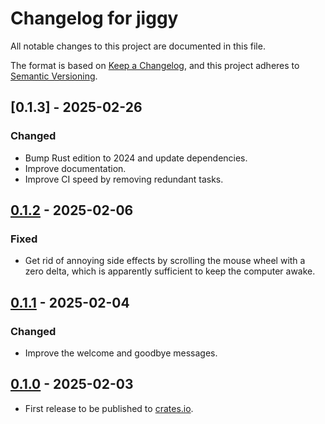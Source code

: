 # Changelog for jiggy

All notable changes to this project are documented in this file.

The format is based on [Keep a Changelog](https://keepachangelog.com/en/1.1.0/),
and this project adheres to [Semantic Versioning](https://semver.org/spec/v2.0.0.html).

## [0.1.3] - 2025-02-26

### Changed

* Bump Rust edition to 2024 and update dependencies.
* Improve documentation.
* Improve CI speed by removing redundant tasks.

## [0.1.2] - 2025-02-06

### Fixed

* Get rid of annoying side effects by scrolling the mouse wheel with a zero delta, which is apparently sufficient to
  keep the computer awake.

## [0.1.1] - 2025-02-04

### Changed

* Improve the welcome and goodbye messages.

## [0.1.0] - 2025-02-03

* First release to be published to [crates.io](https://crates.io/).

[unreleased]: https://github.com/0xdea/jiggy/compare/v0.1.2...HEAD

[0.1.2]: https://github.com/0xdea/jiggy/compare/v0.1.1...v0.1.2

[0.1.1]: https://github.com/0xdea/jiggy/compare/v0.1.0...v0.1.1

[0.1.0]: https://github.com/0xdea/jiggy/releases/tag/v0.1.0

